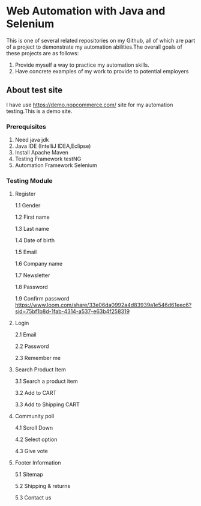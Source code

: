 

# Web Automation with Java and Selenium

This is one of several related repositories on my Github, all of which are part of a project to demonstrate my automation abilities.The overall goals of these projects are as follows:

1. Provide myself a way to practice my automation skills.
2. Have concrete examples of my work to provide to potential employers


## About test site

I have use https://demo.nopcommerce.com/ site for my automation testing.This is a demo site.

### Prerequisites
1. Need java jdk 
2. Java IDE (IntelliJ IDEA,Eclipse)
3. Install Apache Maven
4. Testing Framework testNG 
5. Automation Framework Selenium
### Testing Module
1. Register

    1.1 Gender 

    1.2 First name

    1.3 Last name

    1.4 Date of birth

    1.5 Email

    1.6 Company name

    1.7 Newsletter

    1.8 Password
    
    1.9 Confirm password
   https://www.loom.com/share/33e06da0992a4d83939a1e546d61eec6?sid=75bf1b8d-1fab-4314-a537-e63b4f258319
3. Login

    2.1 Email

    2.2 Password

    2.3 Remember me
4. Search Product Item

    3.1 Search a product item
    
    3.2 Add to CART

    3.3 Add to Shipping CART
5. Community poll

    4.1 Scroll Down

    4.2 Select option

    4.3 Give vote
6. Footer Information

    5.1 Sitemap

    5.2 Shipping & returns

    5.3 Contact us




